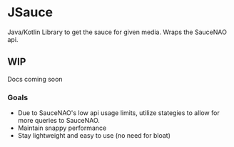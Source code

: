 # JSauce
Java/Kotlin Library to get the sauce for given media. Wraps the SauceNAO api. 

## WIP
Docs coming soon

### Goals
- Due to SauceNAO's low api usage limits, utilize stategies to allow for more queries to SauceNAO.   
- Maintain snappy performance  
- Stay lightweight and easy to use (no need for bloat)  
